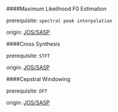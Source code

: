 ####Maximum Likelihood F0 Estimation

prerequisite: `spectral peak interpolation`

origin: [JOS/SASP](https://ccrma.stanford.edu/~jos/sasp/Fundamental_Frequency_Estimation_Spectral.html)

####Cross Synthesis

prerequisite: `STFT`

origin: [JOS/SASP](https://ccrma.stanford.edu/~jos/sasp/Cross_Synthesis.html)

####Cepstral Windowing

prerequisite: `DFT`

origin: [JOS/SASP](https://ccrma.stanford.edu/~jos/sasp/Cepstral_Windowing.html)
